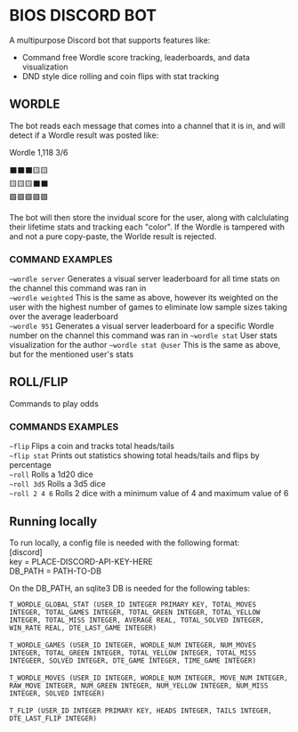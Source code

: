 # BIOS DISCORD BOT
A multipurpose Discord bot that supports features like:
- Command free Wordle score tracking, leaderboards, and data visualization
- DND style dice rolling and coin flips with stat tracking
## WORDLE
The bot reads each message that comes into a channel that it is in, and will detect if a Wordle result was posted like:

Wordle 1,118 3/6

⬛⬛⬛🟨🟨</br>
🟨🟨🟨⬛⬛</br>
🟩🟩🟩🟩🟩

The bot will then store the invidual score for the user, along with calclulating their lifetime stats and tracking each "color". If the Wordle is tampered with and not a pure copy-paste, the Worlde result is rejected.

### COMMAND EXAMPLES
`~wordle server` Generates a visual server leaderboard for all time stats on the channel this command was ran in </br>
`~wordle weighted` This is the same as above, however its weighted on the user with the highest number of games to eliminate low sample sizes taking over the average leaderboard </br>
`~wordle 951`  Generates a visual server leaderboard for a specific Wordle number on the channel this command was ran in
`~wordle stat` User stats visualization for the author
`~wordle stat @user` This is the same as above, but for the mentioned user's stats
## ROLL/FLIP
Commands to play odds
### COMMANDS EXAMPLES
`~flip` Flips a coin and tracks total heads/tails</br>
`~flip stat` Prints out statistics showing total heads/tails and flips by percentage </br>
`~roll` Rolls a 1d20 dice</br>
`~roll 3d5` Rolls a 3d5 dice</br>
`~roll 2 4 6` Rolls 2 dice with a minimum value of 4 and maximum value of 6</br>

## Running locally
To run locally, a config file is needed with the following format: </br>
[discord]</br>
key = PLACE-DISCORD-API-KEY-HERE</br>
DB_PATH = PATH-TO-DB</br>

On the DB_PATH, an sqlite3 DB is needed for the following tables:</br>

`T_WORDLE_GLOBAL_STAT (USER_ID INTEGER PRIMARY KEY, TOTAL_MOVES INTEGER, TOTAL_GAMES INTEGER, TOTAL_GREEN INTEGER, TOTAL_YELLOW INTEGER, TOTAL_MISS INTEGER, AVERAGE REAL, TOTAL_SOLVED INTEGER, WIN_RATE REAL, DTE_LAST_GAME INTEGER)`</br></br>
`T_WORDLE_GAMES (USER_ID INTEGER, WORDLE_NUM INTEGER, NUM_MOVES INTEGER, TOTAL_GREEN INTEGER, TOTAL_YELLOW INTEGER, TOTAL_MISS INTEGEER, SOLVED INTEGER, DTE_GAME INTEGER, TIME_GAME INTEGER)`</br></br>
`T_WORDLE_MOVES (USER_ID INTEGER, WORDLE_NUM INTEGER, MOVE_NUM INTEGER, RAW_MOVE INTEGER, NUM_GREEN INTEGER, NUM_YELLOW INTEGER, NUM_MISS INTEGER, SOLVED INTEGER)`</br></br>
`T_FLIP (USER_ID INTEGER PRIMARY KEY, HEADS INTEGER, TAILS INTEGER, DTE_LAST_FLIP INTEGER)`

